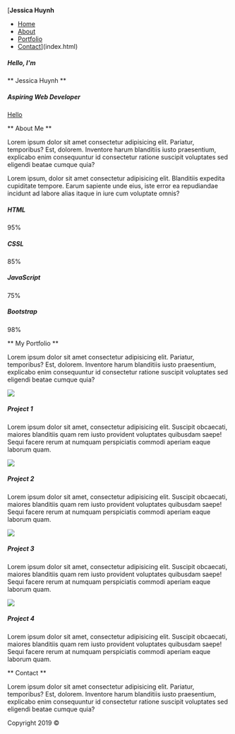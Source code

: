 [**Jessica Huynh**

* [Home](#home)
* [About](#about)
* [Portfolio](#portfolio)
* [Contact](#contact)](index.html)

##### Hello, I'm

**  Jessica Huynh **

##### Aspiring Web Developer

[Hello](a)

**  About Me **

Lorem ipsum dolor sit amet consectetur adipisicing elit. Pariatur,
                            temporibus? Est, dolorem. Inventore harum blanditiis iusto praesentium,
                            explicabo enim consequuntur id consectetur ratione suscipit voluptates
                            sed eligendi beatae cumque quia?

Lorem ipsum, dolor sit amet consectetur adipisicing elit. Blanditiis
                            expedita cupiditate tempore. Earum sapiente unde eius, iste error ea
                            repudiandae incidunt ad labore alias itaque in iure cum voluptate
                            omnis?

##### HTML

95%

##### CSSL

85%

##### JavaScript

75%

##### Bootstrap

98%

**  My Portfolio **

Lorem ipsum dolor sit amet consectetur adipisicing elit. Pariatur,
                              temporibus? Est, dolorem. Inventore harum blanditiis iusto praesentium,
                              explicabo enim consequuntur id consectetur ratione suscipit voluptates
                              sed eligendi beatae cumque quia?

![](images/image2.jpeg)

##### Project 1

Lorem ipsum dolor sit amet, consectetur adipisicing elit. Suscipit
                           obcaecati, maiores blanditiis quam rem iusto provident voluptates
                           quibusdam saepe! Sequi facere rerum at numquam perspiciatis commodi
                           aperiam eaque laborum quam.

![](images/image3.jpeg)

##### Project 2

Lorem ipsum dolor sit amet, consectetur adipisicing elit. Suscipit
                               obcaecati, maiores blanditiis quam rem iusto provident voluptates
                               quibusdam saepe! Sequi facere rerum at numquam perspiciatis commodi
                               aperiam eaque laborum quam.

![](images/image4.jpg)

##### Project 3

Lorem ipsum dolor sit amet, consectetur adipisicing elit. Suscipit
                               obcaecati, maiores blanditiis quam rem iusto provident voluptates
                               quibusdam saepe! Sequi facere rerum at numquam perspiciatis commodi
                               aperiam eaque laborum quam.

![](images/image5.jpeg)

##### Project 4

Lorem ipsum dolor sit amet, consectetur adipisicing elit. Suscipit
                               obcaecati, maiores blanditiis quam rem iusto provident voluptates
                               quibusdam saepe! Sequi facere rerum at numquam perspiciatis commodi
                               aperiam eaque laborum quam.

**  Contact **

Lorem ipsum dolor sit amet consectetur adipisicing elit. Pariatur,
                          temporibus? Est, dolorem. Inventore harum blanditiis iusto praesentium,
                          explicabo enim consequuntur id consectetur ratione suscipit voluptates
                          sed eligendi beatae cumque quia?

Copyright 2019 ©
